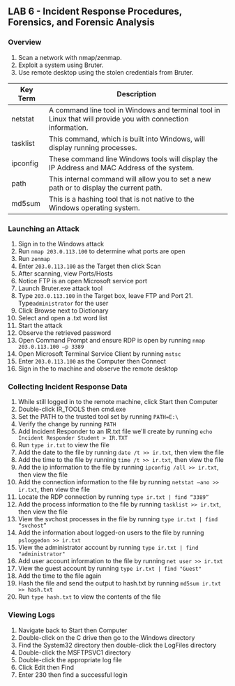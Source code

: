 ## LAB 6 - Incident Response Procedures, Forensics, and Forensic Analysis

### Overview

1. Scan a network with nmap/zenmap.
2. Exploit a system using Bruter.
3. Use remote desktop using the stolen credentials from Bruter.

| Key Term | Description                                                                                                  |
| -------- | ------------------------------------------------------------------------------------------------------------ |
| netstat  | A command line tool in Windows and terminal tool in Linux that will provide you with connection information. |
| tasklist | This command, which is built into Windows, will display running processes.                                   |
| ipconfig | These command line Windows tools will display the IP Address and MAC Address of the system.                  |
| path     | This internal command will allow you to set a new path or to display the current path.                       |
| md5sum   | This is a hashing tool that is not native to the Windows operating system.                                   |

### Launching an Attack

1. Sign in to the Windows attack
2. Run `nmap 203.0.113.100` to determine what ports are open
3. Run `zenmap`
4. Enter `203.0.113.100` as the Target then click Scan
5. After scanning, view Ports/Hosts
6. Notice FTP is an open Microsoft service port
7. Launch Bruter.exe attack tool
8. Type `203.0.113.100` in the Target box, leave FTP and Port 21. Type`administrator` for the user
9. Click Browse next to Dictionary
10. Select and open a .txt word list
11. Start the attack
12. Observe the retrieved password
13. Open Command Prompt and ensure RDP is open by running `nmap 203.0.113.100 –p 3389`
14. Open Microsoft Terminal Service Client by running `mstsc`
15. Enter `203.0.113.100` as the Computer then Connect
16. Sign in the to machine and observe the remote desktop

### Collecting Incident Response Data

1. While still logged in to the remote machine, click Start then Computer
2. Double-click IR_TOOLS then cmd.exe
3. Set the PATH to the trusted tool set by running `PATH=E:\`
4. Verify the change by running `PATH`
5. Add Incident Responder to an IR.txt file we'll create by running `echo Incident Responder Student > IR.TXT`
6. Run `type ir.txt` to view the file
7. Add the date to the file by running `date /t >> ir.txt`, then view the file
8. Add the time to the file by running `time /t >> ir.txt`, then view the file
9. Add the ip information to the file by running `ipconfig /all >> ir.txt`, then view the file
10. Add the connection information to the file by running `netstat –ano >> ir.txt`, then view the file 
11. Locate the RDP connection by running `type ir.txt | find “3389”`
12. Add the process information to the file by running `tasklist >> ir.txt`, then view the file 
13. View the svchost processes in the file by running `type ir.txt | find “svchost”`
14. Add the information about logged-on users to the file by running `psloggedon >> ir.txt`
15. View the administrator account by running `type ir.txt | find "administrator"`
16. Add user account information to the file by running `net user >> ir.txt`
17. View the guest account by running `type ir.txt | find "Guest"`
18. Add the time to the file again
19. Hash the file and send the output to hash.txt by running `md5sum ir.txt >> hash.txt`
20. Run `type hash.txt` to view the contents of the file

### Viewing Logs

1. Navigate back to Start then Computer
2. Double-click on the C drive then go to the Windows directory
3. Find the System32 directory then double-click the LogFiles directory
4. Double-click the MSFTPSVC1 directory
5. Double-click the appropriate log file
6. Click Edit then Find
7. Enter 230 then find a successful login
